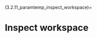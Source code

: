 (3.2.11_paramtemp_inspect_workspace)=
# Inspect workspace

<!-- When a parameter template has been saved in the previous menu item, it
can be loaded with this feature. This will parametise all settings
within the template of the new NM structure, and thus will allow it to
be initialised in the next step.

Please note that you will see a menu item warning about the
cross-validation set-up. This warning is to highlight the fact that if
you have different data then you need to re-create the cross-validation
structure. -->
